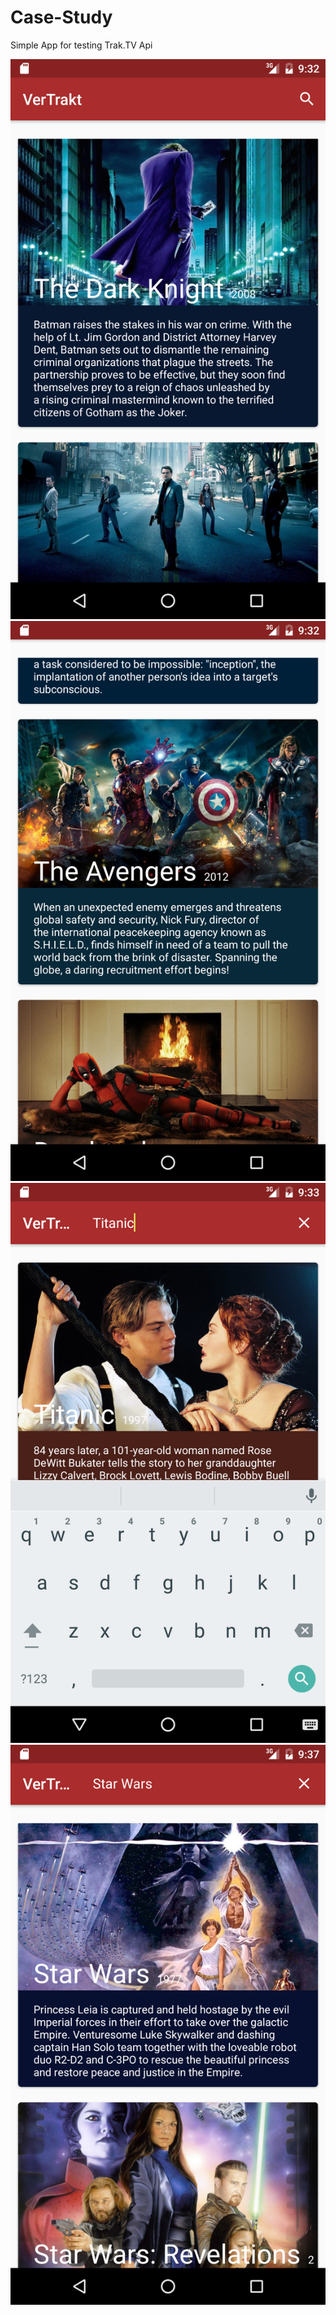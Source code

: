 # Case-Study

Simple App for testing Trak.TV Api


![Alt text](/Screenshots/device-2016-08-19-213213.png?raw=true)
![Alt text](/Screenshots/device-2016-08-19-213248.png?raw=true)
![Alt text](/Screenshots/device-2016-08-19-213314.png?raw=true)
![Alt text](/Screenshots/device-2016-08-19-213750.png?raw=true)


